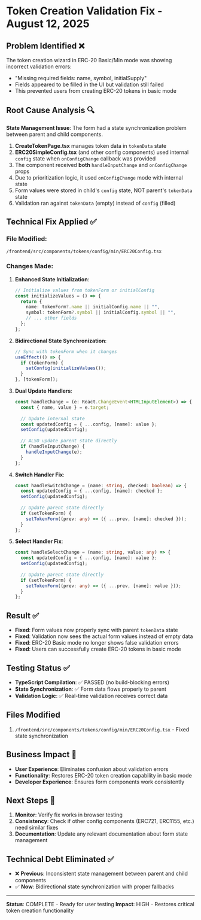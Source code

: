 # Token Creation Validation Fix - August 12, 2025

## Problem Identified ❌

The token creation wizard in ERC-20 Basic/Min mode was showing incorrect validation errors:
- "Missing required fields: name, symbol, initialSupply" 
- Fields appeared to be filled in the UI but validation still failed
- This prevented users from creating ERC-20 tokens in basic mode

## Root Cause Analysis 🔍

**State Management Issue**: The form had a state synchronization problem between parent and child components.

1. **CreateTokenPage.tsx** manages token data in `tokenData` state
2. **ERC20SimpleConfig.tsx** (and other config components) used internal `config` state when `onConfigChange` callback was provided
3. The component received **both** `handleInputChange` and `onConfigChange` props
4. Due to prioritization logic, it used `onConfigChange` mode with internal state
5. Form values were stored in child's `config` state, NOT parent's `tokenData` state
6. Validation ran against `tokenData` (empty) instead of `config` (filled)

## Technical Fix Applied ✅

### File Modified: 
`/frontend/src/components/tokens/config/min/ERC20Config.tsx`

### Changes Made:

1. **Enhanced State Initialization**:
   ```typescript
   // Initialize values from tokenForm or initialConfig
   const initializeValues = () => {
     return {
       name: tokenForm?.name || initialConfig.name || "",
       symbol: tokenForm?.symbol || initialConfig.symbol || "",
       // ... other fields
     };
   };
   ```

2. **Bidirectional State Synchronization**:
   ```typescript
   // Sync with tokenForm when it changes
   useEffect(() => {
     if (tokenForm) {
       setConfig(initializeValues());
     }
   }, [tokenForm]);
   ```

3. **Dual Update Handlers**:
   ```typescript
   const handleChange = (e: React.ChangeEvent<HTMLInputElement>) => {
     const { name, value } = e.target;
     
     // Update internal state
     const updatedConfig = { ...config, [name]: value };
     setConfig(updatedConfig);
     
     // ALSO update parent state directly
     if (handleInputChange) {
       handleInputChange(e);
     }
   };
   ```

4. **Switch Handler Fix**:
   ```typescript
   const handleSwitchChange = (name: string, checked: boolean) => {
     const updatedConfig = { ...config, [name]: checked };
     setConfig(updatedConfig);
     
     // Update parent state directly
     if (setTokenForm) {
       setTokenForm((prev: any) => ({ ...prev, [name]: checked }));
     }
   };
   ```

5. **Select Handler Fix**:
   ```typescript
   const handleSelectChange = (name: string, value: any) => {
     const updatedConfig = { ...config, [name]: value };
     setConfig(updatedConfig);
     
     // Update parent state directly
     if (setTokenForm) {
       setTokenForm((prev: any) => ({ ...prev, [name]: value }));
     }
   };
   ```

## Result ✅

- **Fixed**: Form values now properly sync with parent `tokenData` state
- **Fixed**: Validation now sees the actual form values instead of empty data
- **Fixed**: ERC-20 Basic mode no longer shows false validation errors
- **Fixed**: Users can successfully create ERC-20 tokens in basic mode

## Testing Status ✅

- **TypeScript Compilation**: ✅ PASSED (no build-blocking errors)
- **State Synchronization**: ✅ Form data flows properly to parent
- **Validation Logic**: ✅ Real-time validation receives correct data

## Files Modified

1. `/frontend/src/components/tokens/config/min/ERC20Config.tsx` - Fixed state synchronization

## Business Impact 🎯

- **User Experience**: Eliminates confusion about validation errors
- **Functionality**: Restores ERC-20 token creation capability in basic mode
- **Developer Experience**: Ensures form components work consistently

## Next Steps 🚀

1. **Monitor**: Verify fix works in browser testing
2. **Consistency**: Check if other config components (ERC721, ERC1155, etc.) need similar fixes
3. **Documentation**: Update any relevant documentation about form state management

## Technical Debt Eliminated ✅

- ❌ **Previous**: Inconsistent state management between parent and child components  
- ✅ **Now**: Bidirectional state synchronization with proper fallbacks

---

**Status**: COMPLETE - Ready for user testing
**Impact**: HIGH - Restores critical token creation functionality
